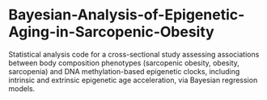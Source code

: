 # Bayesian-Analysis-of-Epigenetic-Aging-in-Sarcopenic-Obesity
Statistical analysis code for a cross-sectional study assessing associations between body composition phenotypes (sarcopenic obesity, obesity, sarcopenia) and DNA methylation-based epigenetic clocks, including intrinsic and extrinsic epigenetic age acceleration, via Bayesian regression models.
